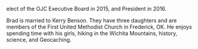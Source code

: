 ﻿---
fname: 'Brad'
lname: 'Benson'
id: 1010
published: false
layout: judge-bio
---
elect of
the OJC Executive Board in 2015, and President in 2016.</p>
<p>Brad is married to Kerry Benson. They have three daughters and are members of the First United
Methodist Church in Frederick, OK. He enjoys spending time with his girls, hiking in the Wichita
Mountains, history, science, and Geocaching.</p>
